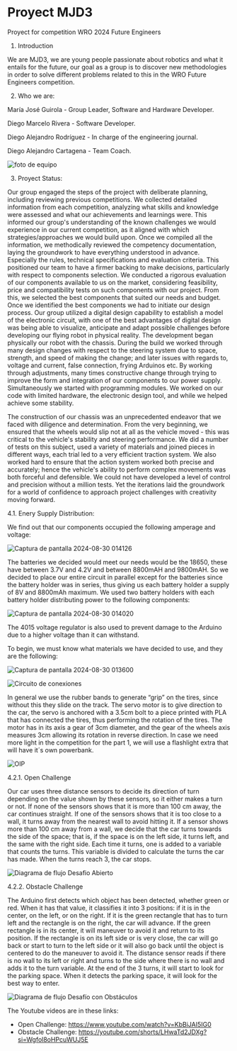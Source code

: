 # Proyect MJD3
Proyect for competition WRO 2024 Future Engineers

1.	Introduction
   
We are MJD3, we are young people passionate about robotics and what it entails for the future, our goal as a group is to discover new methodologies in order to solve different problems related to this in the WRO Future Engineers competition.

2. Who we are:

María José Guirola          -    Group Leader, Software and Hardware Developer.

Diego Marcelo Rivera        -                 Software Developer.

Diego Alejandro Rodríguez   -                In charge of the engineering journal.

Diego Alejandro Cartagena   -              Team Coach.

![foto de equipo](https://github.com/user-attachments/assets/64f3a5da-1f77-43cf-9ad8-2ee15b23fe44)

3.	Proyect Status:

Our group engaged the steps of the project with deliberate planning, including reviewing previous competitions. We collected detailed information from each competition, analyzing what skills and knowledge were assessed and what our achievements and learnings were. This informed our group's understanding of the known challenges we would experience in our current competition, as it aligned with which strategies/approaches we would build upon. Once we compiled all the information, we methodically reviewed the competency documentation, laying the groundwork to have everything understood in advance. Especially the rules, technical specifications and evaluation criteria. This positioned our team to have a firmer backing to make decisions, particularly with respect to components selection. We conducted a rigorous evaluation of our components available to us on the market, considering feasibility, price and compatibility tests on such components with our project. From this, we selected the best components that suited our needs and budget. Once we identified the best components we had to initiate our design process. Our group utilized a digital design capability to establish a model of the electronic circuit, with one of the best advantages of digital design was being able to visualize, anticipate and adapt possible challenges before developing our flying robot in physical reality. The development began physically our robot with the chassis. During the build we worked through many design changes with respect to the steering system due to space, strength, and speed of making the change; and later issues with regards to, voltage and current, false connection, frying Arduinos etc. By working through adjustments, many times constructive change through trying to improve the form and integration of our components to our power supply. Simultaneously we started with programming modules. We worked on our code with limited hardware, the electronic design tool, and while we helped achieve some stability.

The construction of our chassis was an unprecedented endeavor that we faced with diligence and determination. From the very beginning, we ensured that the wheels would slip not at all as the vehicle moved - this was critical to the vehicle's stability and steering performance. We did a number of tests on this subject, used a variety of materials and joined pieces in different ways, each trial led to a very efficient traction system. We also worked hard to ensure that the action system worked both precise and accurately; hence the vehicle's ability to perform complex movements was both forceful and defensible. We could not have developed a level of control and precision without a million tests. Yet the iterations laid the groundwork for a world of confidence to approach project challenges with creativity moving forward.

4.1. Enery Supply Distribution:

We find out that our components occupied the following amperage and voltage:


![Captura de pantalla 2024-08-30 014126](https://github.com/user-attachments/assets/b131f130-f536-481a-a4e7-a454e418c565)


The batteries we decided would meet our needs would be the 18650, these have between 3.7V and 4.2V and between 8800mAH and 9800mAH. So we decided to place our entire circuit in parallel except for the batteries since the battery holder was in series, thus giving us each battery holder a supply of 8V and 8800mAh maximum.
We used two battery holders with each battery holder distributing power to the following components:


![Captura de pantalla 2024-08-30 014020](https://github.com/user-attachments/assets/f6c3f84f-c84a-4073-8880-f97abb669bce)


The 4015 voltage regulator is also used to prevent damage to the Arduino due to a higher voltage than it can withstand.

To begin, we must know what materials we have decided to use, and they are the following:


![Captura de pantalla 2024-08-30 013600](https://github.com/user-attachments/assets/fbba26c1-1556-4e37-ac11-b545dbe24009)

![Circuito de conexiones](https://github.com/user-attachments/assets/0d6744ad-7557-4533-92b2-7462fae2ed09)


In general we use the rubber bands to generate “grip” on the tires, since without this they slide on the track. The servo motor is to give direction to the car, the servo is anchored with a 3.5cm bolt to a piece printed with PLA that has connected the tires, thus performing the rotation of the tires. The motor has in its axis a gear of 3cm diameter, and the gear of the wheels axis measures 3cm allowing its rotation in reverse direction. In case we need more light in the competition for the part 1, we will use a flashlight extra that will have it´s own powerbank.


![OIP](https://github.com/user-attachments/assets/c1f1bbc2-9089-4ce9-bd6b-141e616ac50a)


4.2.1.   Open Challenge


Our car uses three distance sensors to decide its direction of turn depending on the value shown by these sensors, so it either makes a turn or not. If none of the sensors shows that it is more than 100 cm away, the car continues straight. If one of the sensors shows that it is too close to a wall, it turns away from the nearest wall to avoid hitting it. If a sensor shows more than 100 cm away from a wall, we decide that the car turns towards the side of the space; that is, if the space is on the left side, it turns left, and the same with the right side. Each time it turns, one is added to a variable that counts the turns. This variable is divided to calculate the turns the car has made. When the turns reach 3, the car stops.

![Diagrama de flujo Desafio Abierto](https://github.com/user-attachments/assets/8c3d0f90-999e-4dcb-9a7e-6ef8dce0d366)


4.2.2. Obstacle Challenge


The Arduino first detects which object has been detected, whether green or red. When it has that value, it classifies it into 3 positions: if it is in the center, on the left, or on the right. If it is the green rectangle that has to turn left and the rectangle is on the right, the car will advance. If the green rectangle is in its center, it will maneuver to avoid it and return to its position. If the rectangle is on its left side or is very close, the car will go back or start to turn to the left side or it will also go back until the object is centered to do the maneuver to avoid it. The distance sensor reads if there is no wall to its left or right and turns to the side where there is no wall and adds it to the turn variable. At the end of the 3 turns, it will start to look for the parking space. When it detects the parking space, it will look for the best way to enter.

![Diagrama de flujo Desafío con Obstáculos](https://github.com/user-attachments/assets/12abf354-9bf3-41a1-9de0-e6f1f4a1bd1d)


The Youtube videos are in these links:

- Open Challenge: https://www.youtube.com/watch?v=KbBiJAI5IG0
- Obstacle Challenge: https://youtube.com/shorts/LHwaTd2JDXg?si=Wgfol8oHPcuWUJ5E
